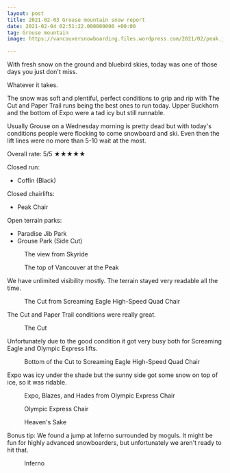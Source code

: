 ```yaml
---
layout: post
title: 2021-02-03 Grouse mountain snow report
date: 2021-02-04 02:51:22.000000000 +00:00
tag: Grouse mountain
image: https://vancouversnowboarding.files.wordpress.com/2021/02/peak.jpg

---
```

<!-- wp:paragraph -->
<p>With fresh snow on the ground and bluebird skies, today was one of those days you just don't miss. </p>
<!-- /wp:paragraph -->

<!-- wp:paragraph -->
<p>Whatever it takes. </p>
<!-- /wp:paragraph -->

<!-- wp:paragraph -->
<p>The snow was soft and plentiful, perfect conditions to grip and rip with The Cut and Paper Trail runs being the best ones to run today. Upper Buckhorn and the bottom of Expo were a tad icy but still runnable. </p>
<!-- /wp:paragraph -->

<!-- wp:paragraph -->
<p>Usually Grouse on a Wednesday morning is pretty dead but with today's conditions people were flocking to come snowboard and ski. Even then the lift lines were no more than 5-10 wait at the most.</p>
<!-- /wp:paragraph -->

<!-- wp:paragraph -->
<p>Overall rate: 5/5 ★★★★★</p>
<!-- /wp:paragraph -->

<!-- wp:paragraph -->
<p>Closed run:</p>
<!-- /wp:paragraph -->

<!-- wp:list -->
<ul><li>Coffin (Black)</li></ul>
<!-- /wp:list -->

<!-- wp:paragraph -->
<p>Closed chairlifts:</p>
<!-- /wp:paragraph -->

<!-- wp:list -->
<ul><li>Peak Chair</li></ul>
<!-- /wp:list -->

<!-- wp:paragraph -->
<p>Open terrain parks:</p>
<!-- /wp:paragraph -->

<!-- wp:list -->
<ul><li>Paradise Jib Park</li><li>Grouse Park (Side Cut)</li></ul>
<!-- /wp:list -->

<!-- wp:image {"id":411,"sizeSlug":"large","linkDestination":"none"} -->
<figure class="wp-block-image size-large"><img src="https://vancouversnowboarding.files.wordpress.com/2021/02/pxl_20210203_170617027.jpg" alt="" class="wp-image-411" /><figcaption>The view from Skyride</figcaption></figure>
<!-- /wp:image -->

<!-- wp:image {"id":413,"sizeSlug":"large","linkDestination":"none"} -->
<figure class="wp-block-image size-large"><img src="https://vancouversnowboarding.files.wordpress.com/2021/02/pxl_20210203_190157576.jpg" alt="" class="wp-image-413" /><figcaption>The top of Vancouver at the Peak</figcaption></figure>
<!-- /wp:image -->

<!-- wp:paragraph -->
<p>We have unlimited visibility mostly. The terrain stayed very readable all the time.</p>
<!-- /wp:paragraph -->

<!-- wp:image {"id":415,"sizeSlug":"large","linkDestination":"none"} -->
<figure class="wp-block-image size-large"><img src="https://vancouversnowboarding.files.wordpress.com/2021/02/pxl_20210203_192712780.jpg" alt="" class="wp-image-415" /><figcaption>The Cut from Screaming Eagle High-Speed Quad Chair</figcaption></figure>
<!-- /wp:image -->

<!-- wp:paragraph -->
<p>The Cut and Paper Trail conditions were really great.</p>
<!-- /wp:paragraph -->

<!-- wp:image {"id":426,"sizeSlug":"large","linkDestination":"none"} -->
<figure class="wp-block-image size-large"><img src="https://vancouversnowboarding.files.wordpress.com/2021/02/pxl_20210203_192706182.jpg" alt="" class="wp-image-426" /><figcaption>The Cut</figcaption></figure>
<!-- /wp:image -->

<!-- wp:paragraph -->
<p>Unfortunately due to the good condition it got very busy both for Screaming Eagle and Olympic Express lifts.</p>
<!-- /wp:paragraph -->

<!-- wp:image {"id":417,"sizeSlug":"large","linkDestination":"none"} -->
<figure class="wp-block-image size-large"><img src="https://vancouversnowboarding.files.wordpress.com/2021/02/pxl_20210203_193326658.jpg" alt="" class="wp-image-417" /><figcaption>Bottom of the Cut to Screaming Eagle High-Speed Quad Chair</figcaption></figure>
<!-- /wp:image -->

<!-- wp:paragraph -->
<p>Expo was icy under the shade but the sunny side got some snow on top of ice, so it was ridable.</p>
<!-- /wp:paragraph -->

<!-- wp:image {"id":419,"sizeSlug":"large","linkDestination":"none"} -->
<figure class="wp-block-image size-large"><img src="https://vancouversnowboarding.files.wordpress.com/2021/02/pxl_20210203_185715866.jpg" alt="" class="wp-image-419" /><figcaption>Expo, Blazes, and Hades from Olympic Express Chair</figcaption></figure>
<!-- /wp:image -->

<!-- wp:image {"id":421,"sizeSlug":"large","linkDestination":"none"} -->
<figure class="wp-block-image size-large"><img src="https://vancouversnowboarding.files.wordpress.com/2021/02/pxl_20210203_185829369.jpg" alt="" class="wp-image-421" /><figcaption>Olympic Express Chair</figcaption></figure>
<!-- /wp:image -->

<!-- wp:image {"id":422,"sizeSlug":"large","linkDestination":"none"} -->
<figure class="wp-block-image size-large"><img src="https://vancouversnowboarding.files.wordpress.com/2021/02/pxl_20210203_190002653.jpg" alt="" class="wp-image-422" /><figcaption>Heaven's Sake</figcaption></figure>
<!-- /wp:image -->

<!-- wp:paragraph -->
<p>Bonus tip: We found a jump at Inferno surrounded by moguls. It might be fun for highly advanced snowboarders, but unfortunately we aren't ready to hit that.</p>
<!-- /wp:paragraph -->

<!-- wp:image {"id":424,"sizeSlug":"large","linkDestination":"none"} -->
<figure class="wp-block-image size-large"><img src="https://vancouversnowboarding.files.wordpress.com/2021/02/pxl_20210203_185812422.jpg" alt="" class="wp-image-424" /><figcaption>Inferno</figcaption></figure>
<!-- /wp:image -->
